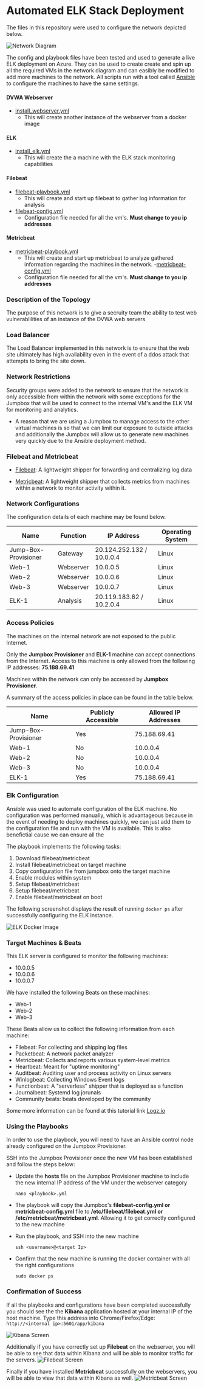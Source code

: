 # Automated ELK Stack Deployment

The files in this repository were used to configure the network depicted below.

![Network Diagram](Diagrams/ELK_Network_Diagram.png)

The config and playbook files have been tested and used to generate a live ELK deployment on Azure. They can be used to create create and spin up all the required VMs in the network diagram and can easibly be modified to add more machines to the network. All scripts run with a tool called [Ansible](https://www.ansible.com/) to configure the machines to have the same settings.

#### DVWA Webserver

- [install_webserver.yml](DVWA/install_webserver.yml)
  - This will create another instance of the webserver from a docker image

#### ELK

- [install_elk.yml](ELK/install_elk.yml)
  - This will create the a machine with the ELK stack monitoring capabilities

#### Filebeat

- [filebeat-playbook.yml](Filebeat/filebeat-playbook.yml)
  - This will create and start up filebeat to gather log information for analysis
- [filebeat-config.yml](Filebeat/filebeat-config.yml)
  - Configuration file needed for all the vm's. **Must change to you ip addresses**

#### Metricbeat

- [metricbeat-playbook.yml](Metricbeat/metricbeat-playbook.yml)
  - This will create and start up metricbeat to analyze gathered information regarding the machines in the network. -[metricbeat-config.yml](Metricbeat/metricbeat-config.yml)
  - Configuration file needed for all the vm's. **Must change to you ip addresses**

### Description of the Topology

The purpose of this network is to give a secruity team the ability to test web vulnerablilities of an instance of the DVWA web servers

### Load Balancer

The Load Balancer implemented in this network is to ensure that the web site ultimately has high availability even in the event of a ddos attack that attempts to bring the site down.

### Network Restrictions

Security groups were added to the network to ensure that the network is only accessible from within the network with some exceptions for the Jumpbox that will be used to connect to the internal VM's and the ELK VM for monitoring and analytics.

- A reason that we are using a Jumpbox to manage access to the other virtual machines is so that we can limit our exposure to outside attacks and additionally the Jumpbox will allow us to generate new machines very quickly due to the Ansible deployment method.

### Filebeat and Metricbeat

- [Filebeat](https://www.elastic.co/beats/filebeat): A lightweight shipper for forwarding and centralizing log data

- [Metricbeat](https://www.elastic.co/beats/metricbeat): A lightweight shipper that collects metrics from machines within a network to monitor activity within it.

### Network Configurations

The configuration details of each machine may be found below.

| Name                 | Function  | IP Address                | Operating System |
| -------------------- | --------- | ------------------------- | ---------------- |
| Jump-Box-Provisioner | Gateway   | 20.124.252.132 / 10.0.0.4 | Linux            |
| Web-1                | Webserver | 10.0.0.5                  | Linux            |
| Web-2                | Webserver | 10.0.0.6                  | Linux            |
| Web-3                | Webserver | 10.0.0.7                  | Linux            |
| ELK-1                | Analysis  | 20.119.183.62 / 10.2.0.4  | Linux            |

### Access Policies

The machines on the internal network are not exposed to the public Internet.

Only the **Jumpbox Provisioner** and **ELK-1** machine can accept connections from the Internet. Access to this machine is only allowed from the following IP addresses: **75.188.69.41**

Machines within the network can only be accessed by **Jumpbox Provisioner**.

A summary of the access policies in place can be found in the table below.

| Name                 | Publicly Accessible | Allowed IP Addresses |
| -------------------- | ------------------- | -------------------- |
| Jump-Box-Provisioner | Yes                 | 75.188.69.41         |
| Web-1                | No                  | 10.0.0.4             |
| Web-2                | No                  | 10.0.0.4             |
| Web-3                | No                  | 10.0.0.4             |
| ELK-1                | Yes                 | 75.188.69.41         |

### Elk Configuration

Ansible was used to automate configuration of the ELK machine. No configuration was performed manually, which is advantageous because in the event of needing to deploy machines quickly, we can just add them to the configuration file and run with the VM is available. This is also benefictial cause we can ensure all the

The playbook implements the following tasks:

<ol>
  <li>Download filebeat/metricbeat</li>
  <li>Install filebeat/metricbeat on target machine</li>
  <li>Copy configuration file from jumpbox onto the target machine</li>
  <li>Enable modules within system</li>
  <li>Setup filebeat/metricbeat</li>
  <li>Setup filebeat/metricbeat</li>
  <li>Enable filebeat/metricbeat on boot</li>
</ol>

The following screenshot displays the result of running `docker ps` after successfully configuring the ELK instance.

![ELK Docker Image](Images/ELK_Docker.png)

### Target Machines & Beats

This ELK server is configured to monitor the following machines:

- 10.0.0.5
- 10.0.0.6
- 10.0.0.7

We have installed the following Beats on these machines:

- Web-1
- Web-2
- Web-3

These Beats allow us to collect the following information from each machine:

- Filebeat: For collecting and shipping log files
- Packetbeat: A network packet analyzer
- Metricbeat: Collects and reports various system-level metrics
- Heartbeat: Meant for "uptime monitoring"
- Auditbeat: Auditing user and process activity on Linux servers
- Winlogbeat: Collecting Windows Event logs
- Functionbeat: A "serverless" shipper that is deployed as a function
- Journalbeat: Systemd log jorunals
- Community beats: beats developed by the community

Some more information can be found at this tutorial link [Logz.io](https://logz.io/blog/beats-tutorial/)

### Using the Playbooks

In order to use the playbook, you will need to have an Ansible control node already configured on the Jumpbox Provisioner.

SSH into the Jumpbox Provisioner once the new VM has been established and follow the steps below:

- Update the **hosts** file on the Jumpbox Provisioner machine to include the new internal IP address of the VM under the webserver category

  `nano <playbook>.yml`

- The playbook will copy the Jumpbox's **filebeat-config.yml or metricbeat-config.yml** file to **/etc/filebeat/filebeat.yml or /etc/metricbeat/metricbeat.yml**. Allowing it to get correctly configured to the new machine
- Run the playbook, and SSH into the new machine

  `ssh <username>@<target Ip>`

- Confirm that the new machine is running the docker container with all the right configurations

  `sudo docker ps`

### Confirmation of Success

If all the playbooks and configurations have been completed successfully you should see the the **Kibana** application hosted at your internal IP of the host machine. Type this address into Chrome/Firefox/Edge: `http://<internal ip>:5601/app/kibana`

![Kibana Screen](Images/Kibana_Screen.png)

Additionally if you have correctly set up **Filebeat** on the webserver, you will be able to see that data within Kibana and will be able to monitor traffic for the servers.
![Filebeat Screen](Images/Filebeat_Screen.png)

Finally if you have installed **Metricbeat** successfully on the webservers, you will be able to view that data within Kibana as well.
![Metricbeat Screen](Images/Metricbeat_Screen.png)
